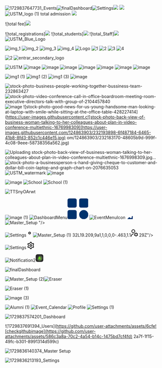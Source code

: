 ![1729837647731_Events](https://github.com/user-attachments/assets/3a8f564e-35ed-4976-85bf-c94c25ff70c7)![finalDashboard](https://github.com/chhavientrar/imageslink/assets/124863903/b1a72011-4ba7-4280-a20f-48e5df6f228e)![Settings](https://github.com/chhavientrar/imageslink/assets/124863903/7b21a524-7a33-41a0-b79e-fb3d14233902)<img src="https://user-images.githubusercontent.com/124863903/218380010-ece680ea-ab8f-4f5c-affa-2a11f4a7ede3.svg"/>
<img src="https://user-images.githubusercontent.com/124863903/218380017-d36ee0f6-d3a7-4cfa-851f-cc0b380f05ba.svg"/>
![USTM_logo (1)](https://user-images.githubusercontent.com/124863903/218385611-41d3db19-2513-441d-b25f-73b43c77584f.svg)
total admission <img src="https://user-images.githubusercontent.com/124863903/218443245-07bfa721-278b-4240-bc28-2b75ca6a9e0f.svg"/>

![total fee]<img src="https://user-images.githubusercontent.com/124863903/218443443-be2ccba7-5394-4dd9-9aa6-18ac3a46b991.svg"/>

![total_registrations]<img src="https://user-images.githubusercontent.com/124863903/218443549-8e728fd4-3db4-4ef1-be4c-7ab1f94e9756.svg"/>
![total_students]<img src="https://user-images.githubusercontent.com/124863903/218443607-0a1ca43a-0242-49bd-8396-2ed885c5faba.svg"/>
![total_Staff]<img src="https://user-images.githubusercontent.com/124863903/218443633-607ebbee-90d9-4ffd-a330-f09a643b7f12.svg"/>
![USTM_Blue_Logo](https://user-images.githubusercontent.com/124863903/218665550-8d9d9812-3aae-477c-815f-b61f9d0aec12.svg)


![img_1](https://user-images.githubusercontent.com/124863903/218956686-e818660c-3a34-4847-90fe-b0268a8b9517.png)
![img_2](https://user-images.githubusercontent.com/124863903/218956701-9fbe54c6-3f8e-4d04-a61f-9a91f0f057a9.png)
![img_3](https://user-images.githubusercontent.com/124863903/218956727-6c82c640-9cf2-4d40-b9cf-084591bf5971.png)
![img_4](https://user-images.githubusercontent.com/124863903/218956741-2c8100a1-5366-496c-9c33-2cad858905f1.png)
![Logo](https://user-images.githubusercontent.com/124863903/218984310-3b0f3dd3-f598-4cfd-9311-f388e694e8ba.png)
![1](https://user-images.githubusercontent.com/124863903/218984373-8d799763-bb55-4f8c-9d1b-e4401ecf0745.png)
![2](https://user-images.githubusercontent.com/124863903/218984392-b2af53d6-3cf9-4809-8ded-4eb761b1462e.png)
![3](https://user-images.githubusercontent.com/124863903/218984469-fb29acc4-1511-482b-9eb8-b83b25a9a2ea.png)
![4](https://user-images.githubusercontent.com/124863903/218984514-8b0cc37a-7a6a-4aec-bac4-0c06461667c3.png)


![2](https://user-images.githubusercontent.com/124863903/218984446-b117525a-8b9b-48fd-bf28-eec9ffe3936d.png)
![entrar_secondary_logo](https://user-images.githubusercontent.com/124863903/219287196-e364586c-1383-4fd1-9316-d6e5ea3e739e.svg)


![USTM](https://user-images.githubusercontent.com/124863903/219842910-807af3f6-6fca-4982-b2ab-e509bff54c26.png)
![image](https://user-images.githubusercontent.com/124863903/229992478-59f2ed24-2b99-4cc6-bfbc-4b200a70138c.png)
![image](https://user-images.githubusercontent.com/124863903/230847712-71db2a13-5c62-4dc6-a404-60920d749b06.png)
![image](https://user-images.githubusercontent.com/124863903/230848195-8f76950d-91af-46fd-9042-1913b3e0ade1.png)
![image](https://user-images.githubusercontent.com/124863903/230888709-5addd2e3-e4c1-4472-8b07-e4d524c1c9b2.png)
![image](https://user-images.githubusercontent.com/124863903/231383276-36aa82ae-942d-41f4-b878-872da08abfdc.png)
![image](https://user-images.githubusercontent.com/124863903/231383375-45e431ae-3af9-4104-8059-9fb8cf68f79a.png)
![image](https://user-images.githubusercontent.com/124863903/231383456-776647ea-23b1-49d8-943f-e9927a40637e.png)


![img1 (1)](https://user-images.githubusercontent.com/124863903/231404589-6ef1ce51-d1a3-46fa-8ce3-b797efac5e9b.jpg)
![img1 (2)](https://user-images.githubusercontent.com/124863903/231404624-7254fd74-c734-4284-a10d-e84dd6c6fb79.jpg)
![img1 (3)](https://user-images.githubusercontent.com/124863903/231404646-7f5d2070-681c-4c0b-a25c-8e8c1a2760b7.jpg)
![image](https://user-images.githubusercontent.com/124863903/231466810-75466b08-6cf1-42ef-8c44-8441ef6c9be2.png)

![stock-photo-business-people-working-together-bussiness-team-232863427](https://user-images.githubusercontent.com/124863903/231656461-1c948837-74ae-433d-ad1d-12ca4527f635.jpg)
![stock-photo-video-conference-call-in-office-boardroom-meeting-room-executive-directors-talk-with-group-of-2104457840](https://user-images.githubusercontent.com/124863903/231759819-a9cd3274-a556-4b95-ab2b-7bf1eef55c14.jpg)
![image](https://user-images.githubusercontent.com/124863903/231661193-15359dc3-3c95-4155-949e-760d0d708c88.png)
![stock-photo-good-news-for-us-young-handsome-man-looking-at-laptop-with-smile-while-sitting-at-the-office-table-428227414](https://user-images.githubusercontent.c![stock-photo-back-view-of-business-woman-talking-to-her-colleagues-about-plan-in-video-conference-multiethnic-1676998309](https://user-images.githubusercontent.com/124863903/232193898-6f487184-6465-41b8-8fd3-852c1c446e15.jpg)
om/124863903/232183170-48605b9d-999f-4c08-9eee-58738356a562.jpg)


![Uploading stock-photo-back-view-of-business-woman-talking-to-her-colleagues-about-plan-in-video-conference-multiethnic-1676998309.jpg…]()
![stock-photo-a-businessperson-s-hand-giving-cheque-to-customer-and-dollar-bill-coin-laptop-and-graph-chart-on-2076635053](https://user-images.githubusercontent.com/124863903/232194336-7c6044a2-cda5-4a89-98b0-7aea918b2cca.jpg)
![USTM_watermark](https://user-images.githubusercontent.com/124863903/232382552-3bc106c5-718a-4c6b-af6d-7ab476ed86f5.png)
![image](https://user-images.githubusercontent.com/124863903/232471487-864faf99-a43a-4df2-abfb-50bae6ac7eb2.png)

![image](https://user-images.githubusercontent.com/124863903/235290921-71055691-f28e-4092-943c-adc5bedb5a83.png)
![School](https://github.com/chhavientrar/imageslink/assets/124863903/906594d1-4e03-4999-a6ce-3dc08275a61d)
![School (1)](https://github.com/chhavientrar/imageslink/assets/124863903/22c456dd-17a8-4315-a1c9-efd7982c9f57)

![TTSnyOArwt](https://github.com/chhavientrar/imageslink/assets/124863903/5f158eef-422a-42de-888a-908b2f3705e1)

![image (1)](https://github.com/chhavientrar/imageslink/assets/124863903/8cea99db-beca-4fa6-933a-8ba2c076c150)
![DashboardMenu](https://github.com/chhavientrar/imageslink/assets/124863903/cfdd67bb-df11-43ff-8308-94ed630d250c)<svg xmlns="http://www.w3.org/2000/svg" width="68.479" height="68.48" viewBox="0 0 68.479 68.48">
  <path id="Path_34896" data-name="Path 34896" d="M37.131,12.478V31.653a5.478,5.478,0,0,1-5.478,5.478H12.478A5.478,5.478,0,0,1,7,31.653V12.478A5.478,5.478,0,0,1,12.478,7H31.653A5.478,5.478,0,0,1,37.131,12.478ZM70,7H50.827a5.478,5.478,0,0,0-5.478,5.478V31.653a5.478,5.478,0,0,0,5.478,5.478H70a5.478,5.478,0,0,0,5.478-5.478V12.478A5.478,5.478,0,0,0,70,7ZM31.653,45.349H12.478A5.478,5.478,0,0,0,7,50.827V70a5.478,5.478,0,0,0,5.478,5.478H31.653A5.478,5.478,0,0,0,37.131,70V50.827A5.478,5.478,0,0,0,31.653,45.349Zm28.761,0A15.065,15.065,0,1,0,75.479,60.414,15.065,15.065,0,0,0,60.414,45.349Z" transform="translate(-7 -7)" fill="#00326d"/>
</svg>
![EventMenuIcon](https://github.com/chhavientrar/imageslink/assets/124863903/cd5e0807-5ee3-4088-bbe4-af1f96a65cc8)<svg xmlns="http://www.w3.org/2000/svg" width="23.996" height="23.231" viewBox="0 0 23.996 23.231">
  <path id="star_2_" data-name="star (2)" d="M23.836,8.794a3.179,3.179,0,0,0-3.067-2.226H16.4L15.073,2.432a3.227,3.227,0,0,0-6.146,0L7.6,6.568H3.231a3.227,3.227,0,0,0-1.9,5.832L4.887,15,3.535,19.187a3.228,3.228,0,0,0,4.984,3.594L12,20.219l3.482,2.559a3.227,3.227,0,0,0,4.983-3.591L19.113,15l3.56-2.6a3.177,3.177,0,0,0,1.163-3.606Zm-2.343,1.991-4.144,3.029a1,1,0,0,0-.362,1.116l1.575,4.87a1.227,1.227,0,0,1-1.9,1.365l-4.075-3a1,1,0,0,0-1.184,0l-4.075,3a1.227,1.227,0,0,1-1.9-1.365l1.58-4.87a1,1,0,0,0-.362-1.116L2.507,10.785a1.227,1.227,0,0,1,.724-2.217h5.1a1,1,0,0,0,.952-.694l1.55-4.831a1.227,1.227,0,0,1,2.336,0l1.55,4.831a1,1,0,0,0,.952.694h5.1a1.227,1.227,0,0,1,.724,2.217Z" transform="translate(-0.009 -0.19)<svg id="Group_35250" data-name="Group 35250" xmlns="http://www.w3.org/2000/svg" width="68.555" height="68.555" viewBox="0 0 68.555 68.555">
  <path id="Path_34889" data-name="Path 34889" d="M268.046,14.872l-2.679-.335q-.256-.7-.574-1.383l1.659-2.133a2.008,2.008,0,0,0-.165-2.653l-4.849-4.849a2.008,2.008,0,0,0-2.653-.165l-2.132,1.659q-.678-.318-1.384-.574l-.335-2.679A2.009,2.009,0,0,0,252.94,0h-6.857a2.008,2.008,0,0,0-1.993,1.76l-.335,2.679q-.7.256-1.384.574L240.24,3.354a2.008,2.008,0,0,0-2.653.165l-4.849,4.849a2,2,0,0,0-.374.522h1.552a6.035,6.035,0,0,1,5.979,5.278l.043.34.27-.21a6.024,6.024,0,0,1,7.96.5l6.845,6.845a6.035,6.035,0,0,1,.5,7.96l-.21.27.341.043a6.035,6.035,0,0,1,5.277,5.979v1.552a2,2,0,0,0,.522-.375l4.849-4.849a2.008,2.008,0,0,0,.165-2.653l-1.659-2.133q.318-.678.574-1.383l2.679-.335a2.008,2.008,0,0,0,1.76-1.993V16.865a2.008,2.008,0,0,0-1.76-1.993Z" transform="translate(-201.251 0)" fill="#00326d"/>
  <path id="Path_34890" data-name="Path 34890" d="M151.215,238.867a8.758,8.758,0,0,0-8.748,8.748c.44,11.589,17.058,11.586,17.5,0A8.758,8.758,0,0,0,151.215,238.867Z" transform="translate(-123.391 -206.884)" fill="#00326d"/>
  <path id="Path_34891" data-name="Path 34891" d="M53.888,117.39l-4.291-.537a22.942,22.942,0,0,0-1.168-2.814l2.657-3.415a2.008,2.008,0,0,0-.165-2.653l-6.845-6.845a2.008,2.008,0,0,0-2.653-.165l-3.415,2.657a22.875,22.875,0,0,0-2.814-1.168l-.537-4.291A2.008,2.008,0,0,0,32.664,96.4H22.983a2.008,2.008,0,0,0-1.993,1.759l-.537,4.291a22.946,22.946,0,0,0-2.814,1.168l-3.415-2.657a2.008,2.008,0,0,0-2.653.165l-6.845,6.845a2.008,2.008,0,0,0-.165,2.653l2.657,3.415a22.876,22.876,0,0,0-1.168,2.814l-4.291.537A2.008,2.008,0,0,0,0,119.383v9.681a2.008,2.008,0,0,0,1.759,1.993l4.291.537a22.944,22.944,0,0,0,1.168,2.814l-2.657,3.415a2.008,2.008,0,0,0,.165,2.653l6.845,6.845a2.008,2.008,0,0,0,2.653.165l3.415-2.657A22.884,22.884,0,0,0,20.453,146l.537,4.291a2.008,2.008,0,0,0,1.993,1.759h9.681a2.008,2.008,0,0,0,1.993-1.759L35.194,146a22.9,22.9,0,0,0,2.814-1.168l3.415,2.657a2.008,2.008,0,0,0,2.653-.165l6.845-6.845a2.008,2.008,0,0,0,.165-2.653l-2.657-3.415a22.872,22.872,0,0,0,1.168-2.814l4.291-.537a2.008,2.008,0,0,0,1.759-1.993v-9.681a2.008,2.008,0,0,0-1.759-1.993Zm-26.064,19.6a12.779,12.779,0,0,1-12.765-12.765c.642-16.911,24.89-16.906,25.53,0A12.779,12.779,0,0,1,27.824,136.988Z" transform="translate(0 -83.492)" fill="#00326d"/>
</svg>
![Master_Setup](https://github.com/chhavientrar/imageslink/assets/124863903/bf2746aa-4e5d-4176-bcef-8dc40163e7d9)
"/>
</svg>

![Settings](https://github.com/chhavientrar/imageslink/assets/124863903/56d38618-4cb5-412a-b934-4da0e4085bdc)<svg xmlns="http://www.w3.org/2000/svg" width="21.594" height="24" viewBox="0 0 21.594 24">
  <g id="settings_2_" data-name="settings (2)" transform="translate(-1.203)">
    <path id="Path_35179" data-name="Path 35179" d="M12,8a4,4,0,1,0,4,4A4,4,0,0,0,12,8Zm0,6a2,2,0,1,1,2-2A2,2,0,0,1,12,14Z"/>
    <path id="Path_35180" data-name="Path 35180" d="M21.294,13.9l-.444-.256a9.1,9.1,0,0,0,0-3.29l.444-.256a3,3,0,1,0-3-5.2l-.445.257A8.977,8.977,0,0,0,15,3.513V3A3,3,0,1,0,9,3v.513A8.977,8.977,0,0,0,6.152,5.159L5.7,4.9a3,3,0,1,0-3,5.2l.444.256a9.1,9.1,0,0,0,0,3.29L2.7,13.9a3,3,0,0,0,3,5.2l.445-.257A8.977,8.977,0,0,0,9,20.487V21a3,3,0,0,0,6,0v-.513a8.977,8.977,0,0,0,2.848-1.646l.447.258a3,3,0,1,0,3-5.2Zm-2.548-3.776a7.048,7.048,0,0,1,0,3.75,1,1,0,0,0,.464,1.133l1.084.626a1,1,0,1,1-1,1.733l-1.086-.628a1,1,0,0,0-1.215.165,6.984,6.984,0,0,1-3.243,1.875,1,1,0,0,0-.751.969V21a1,1,0,0,1-2,0V19.748a1,1,0,0,0-.751-.969A6.984,6.984,0,0,1,7.006,16.9a1,1,0,0,0-1.215-.165l-1.084.627a1,1,0,1,1-1-1.732L4.791,15a1,1,0,0,0,.464-1.133,7.048,7.048,0,0,1,0-3.75A1,1,0,0,0,4.79,8.992L3.706,8.366a1,1,0,0,1,1-1.733l1.086.628A1,1,0,0,0,7.006,7.1a6.984,6.984,0,0,1,3.243-1.875A1,1,0,0,0,11,4.252V3a1,1,0,1,1,2,0V4.252a1,1,0,0,0,.751.969A6.984,6.984,0,0,1,16.994,7.1a1,1,0,0,0,1.215.165l1.084-.627a1,1,0,1,1,1,1.7![Master_Setup (1)](https://github.com/chhavientrar/imageslink/assets/124863903/99c004f7-6260-4f93-9d0e-e53bd4ac47ca)
32L19.209,9a1,1,0,0,0-.463,1.1<svg xmlns="http://www.w3.org/2000/svg" width="23.197" height="24" viewBox="0 0 23.197 24">
  <path id="admin-alt_1_" data-name="admin-alt (1)" d="M8,12A6,6,0,1,0,2,6,6.006,6.006,0,0,0,8,12ZM8,2A4,4,0,1,1,4,6,4,4,0,0,1,8,2Zm.992,12.938a1,1,0,0,1-.869,1.116A7.006,7.006,0,0,0,2,23a1,1,0,1,1-2,0,9.008,9.008,0,0,1,7.876-8.93,1,1,0,0,1,1.116.869Zm13.7,4.195-.974-.562a4.584,4.584,0,0,0,0-3.144l.974-.562a1,1,0,0,0-1-1.732l-.973.562A4.972,4.972,0,0,0,18,12.1V11a1,1,0,1,0-2,0v1.1a4.983,4.983,0,0,0-2.723,1.594l-.973-.562a1,1,0,0,0-1,1.732l.974.562a4.584,4.584,0,0,0,0,3.144l-.974.562a1,1,0,1,0,1,1.732l.973-.562A4.972,4.972,0,0,0,16,21.9V23a1,1,0,0,0,2,0V21.9A4.983,4.983,0,0,0,20.723,20.3l.973.562a1,1,0,0,0,1-1.732ZM17,20a3,3,0,1,1,3-3A3,3,0,0,1,17,20Z" transform="translate(0.001)"/>
</svg>
29Z"/>


![Settings](https://github.com/chhavientrar/imageslink/assets/124863903/2bb7b10d-0770-473d-bb7c-1f31f9da25de)
<svg xmlns="http://www.w3.org/2000/svg" width="21.594" height="24" viewBox="0 0 21.594 24">
  <g id="settings_2_" data-name="settings (2)" transform="translate(-1.203)">
    <path id="Path_35179" data-name="Path 35179" d="M12,8a4,4,0,1,0,4,4A4,4,0,0,0,12,8Zm0,6a2,2,0,1,1,2-2A2,2,0,0,1,12,14Z"/>
    <path id="Path_35180" data-name="Path 35180" d="M21.294,13.9l-.444-.256a9.1,9.1,0,0,0,0-3.29l.444-.256a3,3,0,1,0-3-5.2l-.445.257A8.977,8.977,0,0,0,15,3.513V3A3,3,0,1,0,9,3v.513A8.977,8.977,0,0,0,6.152,5.159L5.7,4.9a3,3,0,1,0-3,5.2l.444.256a9.1,9.1,0,0,0,0,3.29L2.7,13.9a3,3,0,0,0,3,5.2l.445-.257A8.977,8.977,0,0,0,9,20.487V21a3,3,0,0,0,6,0v-.513a8.977,8.977,0,0,0,2.848-1.646l.447.258a3,3,0,1,0,3-5.2Zm-2.548-3.776a7.048,7.048,0,0,1,0,3.75,1,1,0,0,0,.464,1.133l1.084.626a1,1,0,1,1-1,1.733l-1.086-.628a1,1,0,0,0-1.215.165,6.984,6.984,0,0,1-3.243,1.875,1,1,0,0,0-.751.969V21a1,1,0,0,1-2,0V19.748a1,1,0,0,0-.751-.969A6.984,6.984,0,0,1,7.006,16.9a1,1,0,0,0-1.215-.165l-1.084.627a1,1,0,1,1-1-1.732L4.791,15a1,1,0,0,0,.464-1.133,7.048,7.048,0,0,1,0-3.75A1,1,0,0,0,4.79,8.992L3.706,8.366a1,1,0,0,1,1-1.733l1.086.628A1,1,0,0,0,7.006,7.1a6.984,6.984,0,0,1,3.243-1.875A1,1,0,0,0,11,4.252V3a1,1,0,1,1,2,0V4.252a1,1,0,0,0,.751.969A6.984,6.984,0,0,1,16.994,7.1a1,1,0,0,0,1.215.165l1.084-.627a1,1,0,1,1,1,1.732L19.209,9a1,1,0,0,0-.463,1.129Z"/>
  </g>
</svg>

  </g>
</svg>


![Notification2](https://github.com/chhavientrar/imageslink/assets/124863903/9533d6cb-d463-4b74-a4fe-97d3743909f7)<svg xmlns="http://www.w3.org/2000/svg" xmlns:xlink="http://www.w3.org/1999/xlink" width="25" height="25" viewBox="0 0 25 25">
  <defs>
    <linearGradient id="linear-gradient" x1="0.198" y1="0.167" x2="1.037" y2="1" gradientUnits="objectBoundingBox">
      <stop offset="0" stop-color="#fff" stop-opacity="0"/>
      <stop offset="1" stop-color="#71d127"/>
    </linearGradient>
  </defs>
  <g id="Group_37461" data-name="Group 37461" transform="translate(-7853 1136)">
    <rect id="Rectangle_11167" data-name="Rectangle 11167" width="25" height="25" rx="6" transform="translate(7853 -1136)" fill="#292929"/>
    <circle id="Ellipse_28" data-name="Ellipse 28" cx="9.5" cy="9.5" r="9.5" transform="translate(7856 -1133)" opacity="0.607" fill="url(#linear-gradient)"/>
    <g id="Group_37458" data-name="Group 37458" transform="translate(7860.5 -1129.5)">
      <path id="Path_37112" data-name="Path 37112" d="M132,343.332a2,2,0,1,1-2-2A2,2,0,0,1,132,343.332Zm0,0" transform="translate(-125 -333.332)" fill="#18a836"/>
      <path id="Path_37113" data-name="Path 37113" d="M192.5,2a.5.5,0,0,1-.5-.5V.5a.5.5,0,0,1,1,0v1A.5.5,0,0,1,192.5,2Zm0,0" transform="translate(-187.5)" fill="#18a836"/>
      <path id="Path_37114" data-name="Path 37114" d="M9.689,50.124A3.348,3.348,0,0,1,8.5,47.562V46.168a3.5,3.5,0,0,0-7,0v1.394A3.353,3.353,0,0,1,.306,50.128a.875.875,0,0,0,.569,1.54h8.25a.875.875,0,0,0,.565-1.544Zm0,0" transform="translate(0 -41.668)" fill="#71d127"/>
    </g>
  </g>
</svg>

![finalDashboard](https://github.com/chhavientrar/imageslink/assets/124863903/d66335a1-cbbe-4b71-926f-fe35888ab980)



![Master_Setup (2)](https://github.com/chhavientrar/imageslink/assets/124863903/e74e2b66-32df-4edf-a15f-bd512dae7ec0)![Eraser](https://github.com/user-attachments/assets/7ec2e9d8-639d-4b94-abc5-28908f5a06a2)

![Eraser (1)](https://github.com/user-attachments/assets/80ae1611-727e-4a61-89a0-79cfd253b7ce)


![image (3)](https://github.com/user-attachments/assets/7ba5e20d-472e-4095-87e8-d69c9bfdd488)






![Alumni (1)](https://github.com/chhavientrar/imageslink/assets/124863903/fe75398f-bd45-41d8-b26f-0c31ee20f9d0)
![Event_Calendar](https://github.com/chhavientrar/imageslink/assets/124863903/3afad173-cc9d-420d-b982-742d67f356a9)
![Profile](https://github.com/chhavientrar/imageslink/assets/124863903/c92ff768-764d-4239-9fef-2085dfbccd13)
![Settings (1)](https://github.com/chhavientrar/imageslink/assets/124863903/a780d319-d22c-4b9c-b732-4a49e0795d11)





![1729837574201_Dashboard](https://github.com/user-attachments/assets/81312246-6cf2-45fb-99b5-a9c9fc7390eb)



![1729837691394_Users](https://github.com/user-attachments/assets/6cfe![checkgithubimage](https://github.com/user-attachments/assets/586c3a8a-70c2-4a54-b14c-1475bd7cf4fd)
2a7f-1f15-49fc-b301-8991314d599c)


![1729836140374_Master Setup](https://github.com/user-attachments/assets/78cf872a-bc24-4f01-a504-97f54db31806)

![1729836213193_Settings](https://github.com/user-attachments/assets/9f755ee0-4ebb-440c-a9c1-e318773d66a0)
